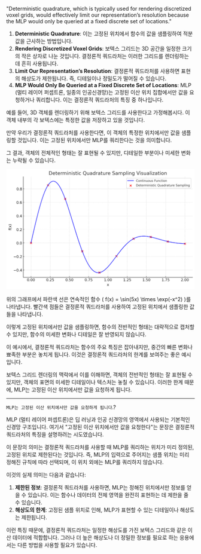 "Deterministic quadrature, which is typically used for rendering discretized voxel grids, would effectively limit our representation’s resolution because the MLP would only be queried at a fixed discrete set of locations."

1. **Deterministic Quadrature**: 이는 고정된 위치에서 함수의 값을 샘플링하여 적분 값을 근사하는 방법입니다.
2. **Rendering Discretized Voxel Grids**: 보텍스 그리드는 3D 공간을 일정한 크기의 작은 상자로 나눈 것입니다. 결정론적 쿼드라처는 이러한 그리드를 렌더링하는 데 흔히 사용됩니다.
3. **Limit Our Representation’s Resolution**: 결정론적 쿼드라처를 사용하면 표현의 해상도가 제한됩니다. 즉, 디테일이나 정밀도가 떨어질 수 있습니다.
4. **MLP Would Only Be Queried at a Fixed Discrete Set of Locations**: MLP (멀티 레이어 퍼셉트론, 일종의 인공신경망)는 고정된 이산 위치 집합에서만 값을 요청하거나 쿼리합니다. 이는 결정론적 쿼드라처의 특징 중 하나입니다.


예를 들어, 3D 객체를 렌더링하기 위해 보텍스 그리드를 사용한다고 가정해봅시다. 이 객체 내부의 각 보텍스에는 특정한 값을 저장하고 있을 것입니다. 

만약 우리가 결정론적 쿼드라처를 사용한다면, 이 객체의 특정한 위치에서만 값을 샘플링할 것입니다. 이는 고정된 위치에서만 MLP를 쿼리한다는 것을 의미합니다. 

그 결과, 객체의 전체적인 형태는 잘 표현될 수 있지만, 디테일한 부분이나 미세한 변화는 누락될 수 있습니다. 

![Alt text](image-2.png)

위의 그래프에서 파란색 선은 연속적인 함수 \( f(x) = \sin(5x) \times \exp(-x^2) \)를 나타냅니다. 빨간색 점들은 결정론적 쿼드라처를 사용하여 고정된 위치에서 샘플링한 값들을 나타냅니다.

이렇게 고정된 위치에서만 값을 샘플링하면, 함수의 전반적인 형태는 대략적으로 캡처할 수 있지만, 함수의 미세한 변화나 디테일은 잘 반영되지 않습니다. 

이 예시에서, 결정론적 쿼드라처는 함수의 주요 특징은 잡아내지만, 중간의 빠른 변화나 뾰족한 부분은 놓치게 됩니다. 이것은 결정론적 쿼드라처의 한계를 보여주는 좋은 예시입니다. 

보텍스 그리드 렌더링의 맥락에서 이를 이해하면, 객체의 전반적인 형태는 잘 표현될 수 있지만, 객체의 표면의 미세한 디테일이나 텍스처는 놓칠 수 있습니다. 이러한 한계 때문에, MLP는 고정된 이산 위치에서만 값을 요청하게 됩니다.


---------------
`MLP는 고정된 이산 위치에서만 값을 요청하게 됩니다`.?

MLP (멀티 레이어 퍼셉트론)은 딥 러닝과 인공 신경망의 영역에서 사용되는 기본적인 신경망 구조입니다. 여기서 "고정된 이산 위치에서만 값을 요청한다"는 문장은 결정론적 쿼드라처의 특징을 설명하려는 시도였습니다.

이 문장의 의미는 결정론적 쿼드라처를 사용할 때 MLP를 쿼리하는 위치가 미리 정의된, 고정된 위치로 제한된다는 것입니다. 즉, MLP의 입력으로 주어지는 샘플 위치는 미리 정해진 규칙에 따라 선택되며, 이 위치 외에는 MLP를 쿼리하지 않습니다.

이것의 실제 의미는 다음과 같습니다:

1. **제한된 정보**: 결정론적 쿼드라처를 사용하면, MLP는 정해진 위치에서만 정보를 얻을 수 있습니다. 이는 함수나 데이터의 전체 영역을 완전히 표현하는 데 제한을 줄 수 있습니다.
2. **해상도의 한계**: 고정된 샘플 위치로 인해, MLP가 표현할 수 있는 디테일이나 해상도는 제한됩니다. 

이런 특징 때문에, 결정론적 쿼드라처는 일정한 해상도를 가진 보텍스 그리드와 같은 이산 데이터에 적합합니다. 그러나 더 높은 해상도나 더 정밀한 정보를 필요로 하는 응용에서는 다른 방법을 사용할 필요가 있습니다.